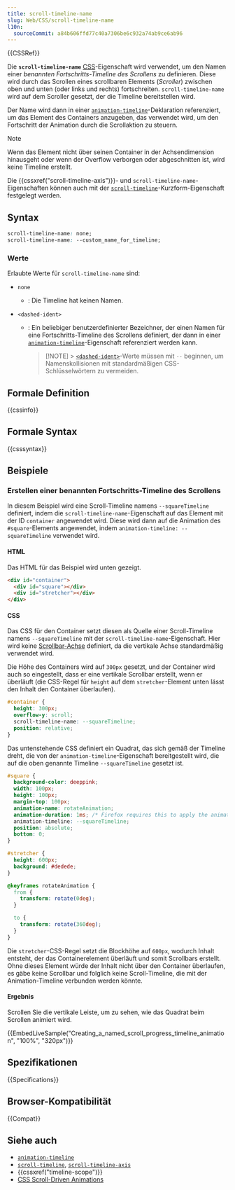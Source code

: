 ```yaml
---
title: scroll-timeline-name
slug: Web/CSS/scroll-timeline-name
l10n:
  sourceCommit: a84b606ffd77c40a7306be6c932a74ab9ce6ab96
---
```


{{CSSRef}}

Die **`scroll-timeline-name`** [CSS](/de/docs/Web/CSS)-Eigenschaft wird verwendet, um den Namen einer _benannten Fortschritts-Timeline des Scrollens_ zu definieren. Diese wird durch das Scrollen eines scrollbaren Elements (_Scroller_) zwischen oben und unten (oder links und rechts) fortschreiten. `scroll-timeline-name` wird auf dem Scroller gesetzt, der die Timeline bereitstellen wird.

Der Name wird dann in einer [`animation-timeline`](/de/docs/Web/CSS/animation-timeline)-Deklaration referenziert, um das Element des Containers anzugeben, das verwendet wird, um den Fortschritt der Animation durch die Scrollaktion zu steuern.

> [!NOTE]
> Wenn das Element nicht über seinen Container in der Achsendimension hinausgeht oder wenn der Overflow verborgen oder abgeschnitten ist, wird keine Timeline erstellt.

Die {{cssxref("scroll-timeline-axis")}}- und `scroll-timeline-name`-Eigenschaften können auch mit der [`scroll-timeline`](/de/docs/Web/CSS/scroll-timeline)-Kurzform-Eigenschaft festgelegt werden.

## Syntax

```css
scroll-timeline-name: none;
scroll-timeline-name: --custom_name_for_timeline;
```

### Werte

Erlaubte Werte für `scroll-timeline-name` sind:

- `none`
  - : Die Timeline hat keinen Namen.
- `<dashed-ident>`

  - : Ein beliebiger benutzerdefinierter Bezeichner, der einen Namen für eine Fortschritts-Timeline des Scrollens definiert, der dann in einer [`animation-timeline`](/de/docs/Web/CSS/animation-timeline)-Eigenschaft referenziert werden kann.

    > [!NOTE] > [`<dashed-ident>`](/de/docs/Web/CSS/dashed-ident)-Werte müssen mit `--` beginnen, um Namenskollisionen mit standardmäßigen CSS-Schlüsselwörtern zu vermeiden.

## Formale Definition

{{cssinfo}}

## Formale Syntax

{{csssyntax}}

## Beispiele

### Erstellen einer benannten Fortschritts-Timeline des Scrollens

In diesem Beispiel wird eine Scroll-Timeline namens `--squareTimeline` definiert, indem die `scroll-timeline-name`-Eigenschaft auf das Element mit der ID `container` angewendet wird. Diese wird dann auf die Animation des `#square`-Elements angewendet, indem `animation-timeline: --squareTimeline` verwendet wird.

#### HTML

Das HTML für das Beispiel wird unten gezeigt.

```html
<div id="container">
  <div id="square"></div>
  <div id="stretcher"></div>
</div>
```

#### CSS

Das CSS für den Container setzt diesen als Quelle einer Scroll-Timeline namens `--squareTimeline` mit der `scroll-timeline-name`-Eigenschaft. Hier wird keine [Scrollbar-Achse](/de/docs/Web/CSS/scroll-timeline-axis) definiert, da die vertikale Achse standardmäßig verwendet wird.

Die Höhe des Containers wird auf `300px` gesetzt, und der Container wird auch so eingestellt, dass er eine vertikale Scrollbar erstellt, wenn er überläuft (die CSS-Regel für `height` auf dem `stretcher`-Element unten lässt den Inhalt den Container überlaufen).

```css
#container {
  height: 300px;
  overflow-y: scroll;
  scroll-timeline-name: --squareTimeline;
  position: relative;
}
```

Das untenstehende CSS definiert ein Quadrat, das sich gemäß der Timeline dreht, die von der `animation-timeline`-Eigenschaft bereitgestellt wird, die auf die oben genannte Timeline `--squareTimeline` gesetzt ist.

```css
#square {
  background-color: deeppink;
  width: 100px;
  height: 100px;
  margin-top: 100px;
  animation-name: rotateAnimation;
  animation-duration: 1ms; /* Firefox requires this to apply the animation */
  animation-timeline: --squareTimeline;
  position: absolute;
  bottom: 0;
}

#stretcher {
  height: 600px;
  background: #dedede;
}

@keyframes rotateAnimation {
  from {
    transform: rotate(0deg);
  }

  to {
    transform: rotate(360deg);
  }
}
```

Die `stretcher`-CSS-Regel setzt die Blockhöhe auf `600px`, wodurch Inhalt entsteht, der das Containerelement überläuft und somit Scrollbars erstellt. Ohne dieses Element würde der Inhalt nicht über den Container überlaufen, es gäbe keine Scrollbar und folglich keine Scroll-Timeline, die mit der Animation-Timeline verbunden werden könnte.

#### Ergebnis

Scrollen Sie die vertikale Leiste, um zu sehen, wie das Quadrat beim Scrollen animiert wird.

{{EmbedLiveSample("Creating_a_named_scroll_progress_timeline_animation", "100%", "320px")}}

## Spezifikationen

{{Specifications}}

## Browser-Kompatibilität

{{Compat}}

## Siehe auch

- [`animation-timeline`](/de/docs/Web/CSS/animation-timeline)
- [`scroll-timeline`](/de/docs/Web/CSS/scroll-timeline), [`scroll-timeline-axis`](/de/docs/Web/CSS/scroll-timeline-axis)
- {{cssxref("timeline-scope")}}
- [CSS Scroll-Driven Animations](/de/docs/Web/CSS/CSS_scroll-driven_animations)
